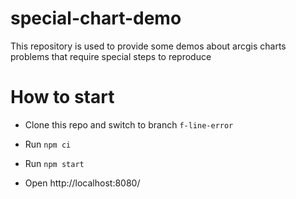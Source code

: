 # special-chart-demo

This repository is used to provide some demos about arcgis charts problems that require special steps to reproduce

# How to start

- Clone this repo and switch to branch `f-line-error`

- Run `npm ci`

- Run `npm start`

- Open http://localhost:8080/


